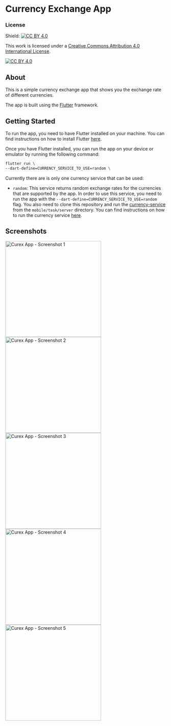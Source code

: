 # Currency Exchange App
### License
Shield: [![CC BY 4.0][cc-by-shield]][cc-by]

This work is licensed under a
[Creative Commons Attribution 4.0 International License][cc-by].

[![CC BY 4.0][cc-by-image]][cc-by]

[cc-by]: http://creativecommons.org/licenses/by/4.0/
[cc-by-image]: https://i.creativecommons.org/l/by/4.0/88x31.png
[cc-by-shield]: https://img.shields.io/badge/License-CC%20BY%204.0-lightgrey.svg

## About
This is a simple currency exchange app that shows you the exchange rate of different currencies. 

The app is built using the [Flutter](https://flutter.dev/) framework.

## Getting Started

To run the app, you need to have Flutter installed on your machine. You can find instructions on how to install Flutter [here](https://flutter.dev/docs/get-started/install).

Once you have Flutter installed, you can run the app on your device or emulator by running the following command:

```bash
flutter run \
--dart-define=CURRENCY_SERVICE_TO_USE=random \
```

Currently there are is only one currency service that can be used:
- `random`: This service returns random exchange rates for the currencies that are supported by the app. In order to use this service, you need to run the app with the `--dart-define=CURRENCY_SERVICE_TO_USE=random` flag. You also need to clone this repository and run the [currency-service](https://github.com/cuidtech/developers/tree/main) from the `mobile/task/server` directory. You can find instructions on how to run the currency service [here](https://github.com/cuidtech/developers/tree/main/mobile/task).

## Screenshots
<img width="300" alt="Curex App - Screenshot 1" src="https://github.com/rafaelortizzableh/curex/assets/57945332/2da0b110-546c-4185-b6a7-7bb75d58d4aa">

<img width="300" alt="Curex App - Screenshot 2" src="https://github.com/rafaelortizzableh/curex/assets/57945332/40253ae3-b921-4cd7-838e-a006b8b3be1d">

<img width="300" alt="Curex App - Screenshot 3" src="https://github.com/rafaelortizzableh/curex/assets/57945332/fe5c5c35-118c-4f95-83c1-6ff92dbe54fb">

<img width="300" alt="Curex App - Screenshot 4" src="https://github.com/rafaelortizzableh/curex/assets/57945332/7b0f141a-8494-493e-b746-da8954f32ad8">

<img width="300" alt="Curex App - Screenshot 5" src="https://github.com/rafaelortizzableh/curex/assets/57945332/6dcdd30d-8699-4e9c-9fdb-245ca1d2731c">
